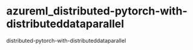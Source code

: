# azureml_distributed-pytorch-with-distributeddataparallel
distributed-pytorch-with-distributeddataparallel
